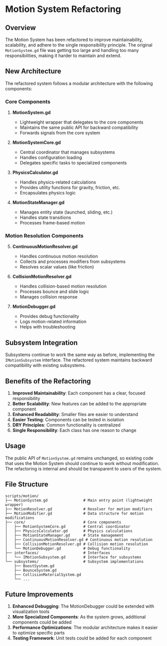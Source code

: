 # Motion System Refactoring

## Overview

The Motion System has been refactored to improve maintainability, scalability, and adhere to the single responsibility principle. The original `MotionSystem.gd` file was getting too large and handling too many responsibilities, making it harder to maintain and extend.

## New Architecture

The refactored system follows a modular architecture with the following components:

### Core Components

1. **MotionSystem.gd**
   - Lightweight wrapper that delegates to the core components
   - Maintains the same public API for backward compatibility
   - Forwards signals from the core system

2. **MotionSystemCore.gd**
   - Central coordinator that manages subsystems
   - Handles configuration loading
   - Delegates specific tasks to specialized components

3. **PhysicsCalculator.gd**
   - Handles physics-related calculations
   - Provides utility functions for gravity, friction, etc.
   - Encapsulates physics logic

4. **MotionStateManager.gd**
   - Manages entity state (launched, sliding, etc.)
   - Handles state transitions
   - Processes frame-based motion

### Motion Resolution Components

5. **ContinuousMotionResolver.gd**
   - Handles continuous motion resolution
   - Collects and processes modifiers from subsystems
   - Resolves scalar values (like friction)

6. **CollisionMotionResolver.gd**
   - Handles collision-based motion resolution
   - Processes bounce and slide logic
   - Manages collision response

7. **MotionDebugger.gd**
   - Provides debug functionality
   - Logs motion-related information
   - Helps with troubleshooting

## Subsystem Integration

Subsystems continue to work the same way as before, implementing the `IMotionSubsystem` interface. The refactored system maintains backward compatibility with existing subsystems.

## Benefits of the Refactoring

1. **Improved Maintainability**: Each component has a clear, focused responsibility
2. **Better Scalability**: New features can be added to the appropriate component
3. **Enhanced Readability**: Smaller files are easier to understand
4. **Easier Testing**: Components can be tested in isolation
5. **DRY Principles**: Common functionality is centralized
6. **Single Responsibility**: Each class has one reason to change

## Usage

The public API of `MotionSystem.gd` remains unchanged, so existing code that uses the Motion System should continue to work without modification. The refactoring is internal and should be transparent to users of the system.

## File Structure

```
scripts/motion/
├── MotionSystem.gd                # Main entry point (lightweight wrapper)
├── MotionResolver.gd              # Resolver for motion modifiers
├── MotionModifier.gd              # Data structure for motion modifications
├── core/                          # Core components
│   ├── MotionSystemCore.gd        # Central coordinator
│   ├── PhysicsCalculator.gd       # Physics calculations
│   ├── MotionStateManager.gd      # State management
│   ├── ContinuousMotionResolver.gd # Continuous motion resolution
│   ├── CollisionMotionResolver.gd # Collision motion resolution
│   └── MotionDebugger.gd          # Debug functionality
├── interfaces/                    # Interfaces
│   └── IMotionSubsystem.gd        # Interface for subsystems
└── subsystems/                    # Subsystem implementations
    ├── BoostSystem.gd
    ├── BounceSystem.gd
    ├── CollisionMaterialSystem.gd
    └── ...
```

## Future Improvements

1. **Enhanced Debugging**: The MotionDebugger could be extended with visualization tools
2. **More Specialized Components**: As the system grows, additional components could be added
3. **Performance Optimizations**: The modular architecture makes it easier to optimize specific parts
4. **Testing Framework**: Unit tests could be added for each component

